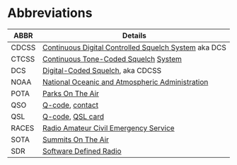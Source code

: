 # Abbreviations

ABBR|Details
----|-------
CDCSS|[Continuous Digital Controlled Squelch System](https://www.sigidwiki.com/wiki/Digital-Coded_Squelch_(DCS)) aka DCS
CTCSS|[Continuous Tone-Coded Squelch](https://en.wikipedia.org/wiki/Continuous_Tone-Coded_Squelch_System) [System](https://www.sigidwiki.com/wiki/CTCSS)
DCS|[Digital-Coded Squelch](https://www.sigidwiki.com/wiki/Digital-Coded_Squelch_(DCS)), aka CDCSS
NOAA|[National Oceanic and Atmospheric Administration](https://en.wikipedia.org/wiki/National_Oceanic_and_Atmospheric_Administration)
POTA|[Parks On The Air](https://en.wikipedia.org/wiki/Parks_On_The_Air)
QSO|[Q-code](q-codes.html), [contact](https://en.wikipedia.org/wiki/Contact_(amateur_radio))
QSL|[Q-code](q-codes.html), [QSL card](https://en.wikipedia.org/wiki/QSL_card)
RACES|[Radio Amateur Civil Emergency Service](https://en.wikipedia.org/wiki/Radio_Amateur_Civil_Emergency_Service)
SOTA|[Summits On The Air](https://en.wikipedia.org/wiki/Summits_On_The_Air)
SDR|[Software Defined Radio](https://en.wikipedia.org/wiki/Software-defined_radio)
